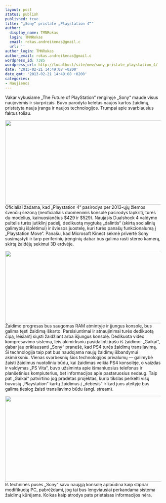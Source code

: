 ```yaml
---
layout: post
status: publish
published: true
title: "„Sony“ pristatė „Playstation 4“"
author:
  display_name: TMNRokas
  login: TMNRokas
  email: rokas.andreikenas@gmail.c
  url: ''
author_login: TMNRokas
author_email: rokas.andreikenas@gmail.c
wordpress_id: 7385
wordpress_url: http://localhost/site/new/sony_pristate_playstation_4/
date: '2013-02-21 14:49:08 +0200'
date_gmt: '2013-02-21 14:49:08 +0200'
categories:
- Naujienos
---
```

<p>
	Vakar vykusiame &bdquo;The Future of PlayStation&ldquo; renginyje &bdquo;Sony&ldquo; maudė visus naujovėmis ir siurprizais. Buvo parodyta keletas naujos kartos žaidimų, pristatyta nauja įranga ir naujos technologijos. Trumpai apie svarbiausius faktus toliau.</p>
<p>
	<img alt="" src="http://technews.lt/userfiles/Grfpd5E.jpg" style="width: 520px; height: 273px;" /> Oficialiai žadama, kad &bdquo;Playstation 4&ldquo; pasirodys per 2013-ųjų žiemos &scaron;venčių sezoną (neoficialiais duomenimis konsolė pasirodys lapkritį, turės du modelius, kainuosiančius $429 ir $529). Naujasis Dualshock 4 valdymo pultelis turės jutiklinį padelį, dedikuotą mygtuką &bdquo;dalintis&ldquo; (skirtą socialinių galimybių i&scaron;plėtimui) ir &scaron;viesos juostelę, kuri turės pana&scaron;ų funkcionalumą į &bdquo;Playstation Move&ldquo;. Pana&scaron;u, kad Microsoft Kinect sėkmė privertė Sony susimąstyti ir tarp periferinių įrenginių dabar bus galima rasti stereo kamerą, skirtą žaidėjų sekimui 3D erdvėje.</p>
<p>
	<img alt="" src="http://technews.lt/userfiles/246146-dualshock4.jpg" style="width: 520px; height: 234px;" /> Žaidimo progresas bus saugomas RAM atmintyje ir įjungus konsolę, bus galima tęsti žaidimą i&scaron;karto. Parsisiuntimai ir atnaujinimai turės dedikuotą čipą, leisiantį siųsti žaidžiant arba i&scaron;jungus konsolę. Dedikuota video kompresavimo sistema, leis akimirksniu pasidalinti įra&scaron;u i&scaron; žaidimo. &bdquo;Gaikai&ldquo;, dabar jau priklausanti &bdquo;Sony&ldquo; prane&scaron;ė, kad PS4 turės žaidimų transliavimą. &Scaron;i technologija taip pat bus naudojama naujų žaidimų i&scaron;bandymui akimirksniu. Vienas svarbesnių &scaron;ios technologijos privalumų &mdash; galimybė žaisti žaidimus nuotoliniu būdu, kai žaidimas veikia PS4 konsolėje, o vaizdas ir valdymas &bdquo;PS Vita&ldquo;, buvo užsiminta apie i&scaron;maniuosius telefonus ir plan&scaron;etinius kompiuterius, bet informacijos apie pastaruosius nedaug. Taip pat &bdquo;Gaikai&ldquo; patvirtino jog pradėtas projektas, kurio tikslas perkelti visų buvusių &bdquo;Playstation&ldquo; kartų žaidimus į &bdquo;debesis&ldquo; ir kad juos ateityje bus galima tiesiog žaisti transliavimo būdu (angl. stream).</p>
<p>
	<img alt="" src="http://technews.lt/userfiles/ps4-620x.jpg" style="width: 520px; height: 278px;" /> I&scaron; techninės pusės &bdquo;Sony&ldquo; savo naująją konsolę apibūdina kaip stipriai modifikuotą PC, pabrėždami, jog tai bus lengviausiai perkandama sistema žaidimų kūrėjams. Kolkas kaip atrodys pats prietaisas informacijos nėra.</p>
